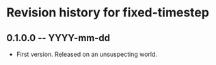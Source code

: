 # Revision history for fixed-timestep

## 0.1.0.0 -- YYYY-mm-dd

* First version. Released on an unsuspecting world.
